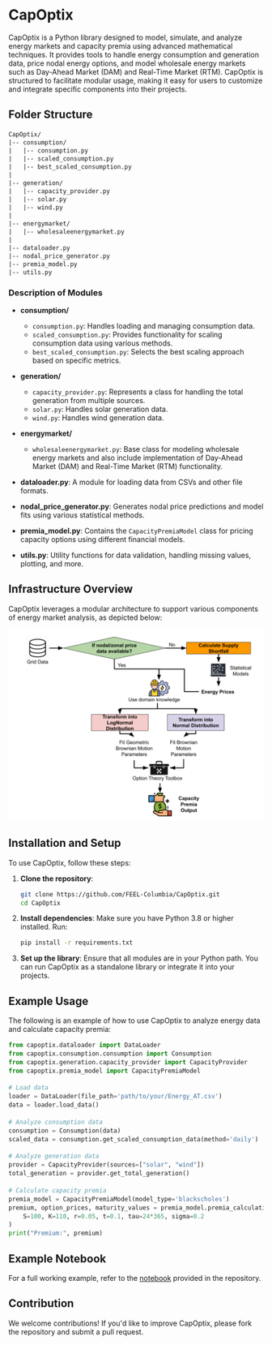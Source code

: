 # CapOptix

CapOptix is a Python library designed to model, simulate, and analyze energy markets and capacity premia using advanced mathematical techniques. It provides tools to handle energy consumption and generation data, price nodal energy options, and model wholesale energy markets such as Day-Ahead Market (DAM) and Real-Time Market (RTM). CapOptix is structured to facilitate modular usage, making it easy for users to customize and integrate specific components into their projects.

## Folder Structure

```
CapOptix/
|-- consumption/
|   |-- consumption.py
|   |-- scaled_consumption.py
|   |-- best_scaled_consumption.py
|
|-- generation/
|   |-- capacity_provider.py
|   |-- solar.py
|   |-- wind.py
|
|-- energymarket/
|   |-- wholesaleenergymarket.py
|
|-- dataloader.py
|-- nodal_price_generator.py
|-- premia_model.py
|-- utils.py
```

### Description of Modules

- **consumption/**
  - `consumption.py`: Handles loading and managing consumption data.
  - `scaled_consumption.py`: Provides functionality for scaling consumption data using various methods.
  - `best_scaled_consumption.py`: Selects the best scaling approach based on specific metrics.

- **generation/**
  - `capacity_provider.py`: Represents a class for handling the total generation from multiple sources.
  - `solar.py`: Handles solar generation data.
  - `wind.py`: Handles wind generation data.

- **energymarket/**
  - `wholesaleenergymarket.py`: Base class for modeling wholesale energy markets and also include implementation of Day-Ahead Market (DAM) and Real-Time Market (RTM) functionality.

- **dataloader.py**: A module for loading data from CSVs and other file formats.
- **nodal_price_generator.py**: Generates nodal price predictions and model fits using various statistical methods.
- **premia_model.py**: Contains the `CapacityPremiaModel` class for pricing capacity options using different financial models.
- **utils.py**: Utility functions for data validation, handling missing values, plotting, and more.

## Infrastructure Overview

CapOptix leverages a modular architecture to support various components of energy market analysis, as depicted below:

![Infrastructure Diagram](/images/CapacityPremia.png)

## Installation and Setup

To use CapOptix, follow these steps:

1. **Clone the repository**:
   ```bash
   git clone https://github.com/FEEL-Columbia/CapOptix.git
   cd CapOptix
   ```

2. **Install dependencies**:
   Make sure you have Python 3.8 or higher installed. Run:
   ```bash
   pip install -r requirements.txt
   ```

3. **Set up the library**:
   Ensure that all modules are in your Python path. You can run CapOptix as a standalone library or integrate it into your projects.

## Example Usage

The following is an example of how to use CapOptix to analyze energy data and calculate capacity premia:

```python
from capoptix.dataloader import DataLoader
from capoptix.consumption.consumption import Consumption
from capoptix.generation.capacity_provider import CapacityProvider
from capoptix.premia_model import CapacityPremiaModel

# Load data
loader = DataLoader(file_path='path/to/your/Energy_AT.csv')
data = loader.load_data()

# Analyze consumption data
consumption = Consumption(data)
scaled_data = consumption.get_scaled_consumption_data(method='daily')

# Analyze generation data
provider = CapacityProvider(sources=["solar", "wind"])
total_generation = provider.get_total_generation()

# Calculate capacity premia
premia_model = CapacityPremiaModel(model_type='blackscholes')
premium, option_prices, maturity_values = premia_model.premia_calculation(
    S=100, K=110, r=0.05, t=0.1, tau=24*365, sigma=0.2
)
print("Premium:", premium)
```

## Example Notebook
For a full working example, refer to the [notebook](/scenario1_low_shortfall.ipynb) provided in the repository.

## Contribution
We welcome contributions! If you'd like to improve CapOptix, please fork the repository and submit a pull request.


